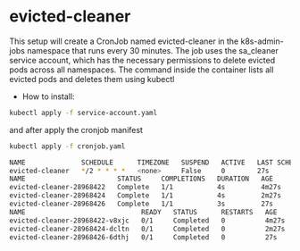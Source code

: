 # evicted-cleaner

This setup will create a CronJob named evicted-cleaner in the k8s-admin-jobs namespace that runs every 30 minutes. The job uses the sa_cleaner service account, which has the necessary permissions to delete evicted pods across all namespaces. The command inside the container lists all evicted pods and deletes them using kubectl

* How to install:
```bash
kubectl apply -f service-account.yaml
```
and after apply the cronjob manifest
```bash
kubectl apply -f cronjob.yaml
```

```bash
NAME              SCHEDULE      TIMEZONE   SUSPEND   ACTIVE   LAST SCHEDULE   AGE
evicted-cleaner   */2 * * * *   <none>     False     0        27s             18m
NAME                       STATUS     COMPLETIONS   DURATION   AGE
evicted-cleaner-28968422   Complete   1/1           4s         4m27s
evicted-cleaner-28968424   Complete   1/1           4s         2m27s
evicted-cleaner-28968426   Complete   1/1           3s         27s
NAME                             READY   STATUS      RESTARTS   AGE
evicted-cleaner-28968422-v8xjc   0/1     Completed   0          4m27s
evicted-cleaner-28968424-dcltn   0/1     Completed   0          2m27s
evicted-cleaner-28968426-6dthj   0/1     Completed   0          27s
```


